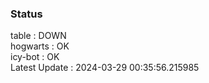 ### Status


table : DOWN  
hogwarts : OK  
icy-bot : OK  
Latest Update : 2024-03-29 00:35:56.215985

